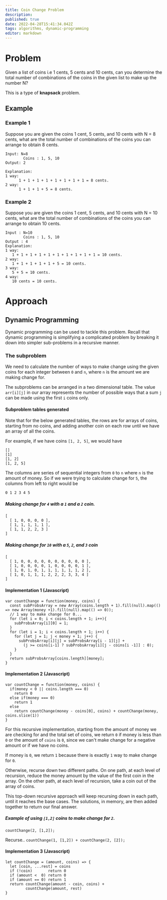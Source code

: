```yaml
---
title: Coin Change Problem
description: 
published: true
date: 2022-04-28T15:41:34.042Z
tags: algorithms, dynamic-programming
editor: markdown
---
```


# Problem
Given a list of coins i.e 1 cents, 5 cents and 10 cents, can you determine the total number of combinations of the coins in the given list to make up the number N?

This is a type of **knapsack** problem.
## Example
### Example 1
Suppose you are given the coins 1 cent, 5 cents, and 10 cents with N = 8 cents, what are the total number of combinations of the coins you can arrange to obtain 8 cents. 
```
Input: N=8
        Coins : 1, 5, 10
Output: 2

Explanation: 
1 way: 
      1 + 1 + 1 + 1 + 1 + 1 + 1 + 1 = 8 cents.
2 way:
      1 + 1 + 1 + 5 = 8 cents.
```      
### Example 2
Suppose you are given the coins 1 cent, 5 cents, and 10 cents with N = 10 cents, what are the total number of combinations of the coins you can arrange to obtain 10 cents. 
```
Input : N=10
        Coins : 1, 5, 10
Output : 4
Explanation: 
1 way: 
   1 + 1 + 1 + 1 + 1 + 1 + 1 + 1 + 1 + 1 = 10 cents.
2 way: 
   1 + 1 + 1 + 1 + 1 + 5 = 10 cents.
3 way: 
   5 + 5 = 10 cents.
4 way: 
   10 cents = 10 cents.
```
# Approach
## Dynamic Programming
Dynamic programming can be used to tackle this problem. Recall that dynamic programming is simplifying a complicated problem by breaking it down into simpler sub-problems in a recursive manner. 

### The subproblem
We need to calculate the number of ways to make change using the given coins for each integer between `0` and `n`, where `n` is the amount we are making change for. 

The subproblems can be arranged in a two dimensional table. The value `arr[i][j]` in our array represents the number of possible ways that a sum `j` can be made using the first `i` coins only.

#### Subproblem tables generated
Note that for the below generated tables, the rows are for arrays of coins, starting from no coins, and adding another coin on each row until we have an array of all the coins.

For example, if we have coins `[1, 2, 5]`, we would have 
```
[]
[1]
[1, 2]
[1, 2, 5]
```

The columns are series of sequential integers from `0` to `n` where `n` is the amount of money. So if we were trying to calculate change for `5`, the columns from left to right would be 
```
0 1 2 3 4 5
```
##### Making change for `4` with a `1` and a `2` coin.

```
[ 
  [ 1, 0, 0, 0, 0 ], 
  [ 1, 1, 1, 1, 1 ], 
  [ 1, 1, 2, 2, 3 ]
]
```
##### Making change for `10` with a `5`, `2`, and `3` coin
```
[ 
  [ 1, 0, 0, 0, 0, 0, 0, 0, 0, 0, 0 ],
  [ 1, 0, 0, 0, 0, 1, 0, 0, 0, 0, 1 ],
  [ 1, 0, 1, 0, 1, 1, 1, 1, 1, 1, 2 ],
  [ 1, 0, 1, 1, 1, 2, 2, 2, 3, 3, 4 ] 
]
```
#### Implementation 1 (Javascript)
```
var countChange = function(money, coins) {
  const subProbsArray = new Array(coins.length + 1).fill(null).map(() => new Array(money +1).fill(null).map(() => 0));
  // 1 way to make change for 0...
  for (let i = 0; i < coins.length + 1; i++){
    subProbsArray[i][0] = 1;
  }
  for (let i = 1; i < coins.length + 1; i++) {
    for (let j = 1; j < money + 1; j++) {
      subProbsArray[i][j] = subProbsArray[i - 1][j] + 
        (j >= coins[i-1] ? subProbsArray[i][j - coins[i -1]] : 0);
    }
  }
  return subProbsArray[coins.length][money];
}
```
#### Implementation 2 (Javascript)
```
var countChange = function(money, coins) {
  if(money < 0 || coins.length === 0)
    return 0
  else if(money === 0)
    return 1
  else
    return countChange(money - coins[0], coins) + countChange(money, coins.slice(1))
}
```
For this recursive implementation, starting from the amount of money we are checking for and the total set of coins, we return `0` if money is less than `0` or the amount of `coins` is `0`, since we can't make change for a negative amount or if we have no coins. 

If money is `0`, we return `1` because there is exactly `1` way to make change for `0`. 

Otherwise, recurse down two different paths. On one path, at each level of recursion, reduce the money amount by the value of the first coin in the array. On the other path, at each level of recursion, take a coin out of the array of coins.

This top-down recursive approach will keep recursing down in each path, until it reaches the base cases. The solutions, in memory, are then added together to return our final answer.
##### Example of using `[1,2]` coins to make change for `2`.
`countChange(2, [1,2]);`

Recurse..
`countChange(1, [1,2]) + countChange(2, [2]);`

#### Implementation 3 (Javascript) 
```
let countChange = (amount, coins) => {
  let [coin, ...rest] = coins
  if (!coin)       return 0
  if (amount <  0) return 0
  if (amount == 0) return 1
  return countChange(amount - coin, coins) + 
         countChange(amount, rest)
}
```